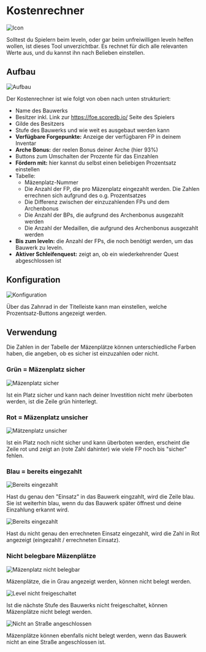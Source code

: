 # Kostenrechner

![Icon](./.images/icon01.png) 

Solltest du Spielern beim leveln, oder gar beim unfreiwilligen leveln helfen wollen, ist dieses Tool unverzichtbar. Es rechnet für dich alle relevanten Werte aus, und du kannst ihn nach Belieben einstellen.

## Aufbau

![Aufbau](./.images/screenshot01.png)

Der Kostenrechner ist wie folgt von oben nach unten strukturiert:

* Name des Bauwerks
* Besitzer inkl. Link zur https://foe.scoredb.io/ Seite des Spielers
* Gilde des Besitzers
* Stufe des Bauwerks und wie weit es ausgebaut werden kann
* **Verfügbare Forgepunkte:** Anzeige der verfügbaren FP in deinem Inventar
* **Arche Bonus:** der reelen Bonus deiner Arche (hier 93%)
* Buttons zum Umschalten der Prozente für das Einzahlen
* **Fördern mit:** hier kannst du selbst einen beliebigen Prozentsatz einstellen
* Tabelle:
  * Mäzenplatz-Nummer
  * Die Anzahl der FP, die pro Mäzenplatz eingezahlt werden.  Die Zahlen errechnen sich aufgrund des o.g. Prozentsatzes
  * Die Differenz zwischen der einzuzahlenden FPs und dem Archenbonus
  * Die Anzahl der BPs, die aufgrund des Archenbonus ausgezahlt werden
  * Die Anzahl der Medaillen, die aufgrund des Archenbonus ausgezahlt werden
* **Bis zum leveln:** die Anzahl der FPs, die noch benötigt werden, um das Bauwerk zu leveln.
* **Aktiver Schleifenquest:** zeigt an, ob ein wiederkehrender Quest abgeschlossen ist

## Konfiguration

![Konfiguration](./.images/screenshot02.png)

Über das Zahnrad in der Titelleiste kann man einstellen, welche Prozentsatz-Buttons angezeigt werden.

## Verwendung

Die Zahlen in der Tabelle der Mäzenplätze können unterschiedliche Farben haben, die angeben, ob es sicher ist einzuzahlen oder nicht.

### Grün = Mäzenplatz sicher

![Mäzenplatz sicher](./.images/screenshot01.png)

Ist ein Platz sicher und kann nach deiner Investition nicht mehr überboten werden, ist die Zeile grün hinterlegt.

### Rot = Mäzenplatz unsicher

![Mätzenplatz unsicher](./.images/screenshot05.png)

Ist ein Platz noch nicht sicher und kann überboten werden, erscheint die Zeile rot und zeigt an (rote Zahl dahinter) wie viele FP noch bis "sicher" fehlen.

### Blau = bereits eingezahlt

![Bereits eingezahlt](./.images/screenshot04.png)

Hast du genau den "Einsatz" in das Bauwerk eingzahlt, wird die Zeile blau. Sie ist weiterhin blau, wenn du das Bauwerk später öffnest und deine Einzahlung erkannt wird.

![Bereits eingezahlt](./.images/screenshot03.png)

Hast du nicht genau den errechneten Einsatz eingezahlt, wird die Zahl in Rot angezeigt (eingezahlt / errechneten Einsatz).

### Nicht belegbare Mäzenplätze

![Mäzenplatz nicht belegbar](./.images/screenshot08.png)

Mäzenplätze, die in Grau angezeigt werden, können nicht belegt werden.

![Level nicht freigeschaltet](./.images/screenshot07.png)

Ist die nächste Stufe des Bauwerks nicht freigeschaltet, können Mäzenplätze nicht belegt werden.

![Nicht an Straße angeschlossen](./.images/screenshot06.png)

Mäzenplätze können ebenfalls nicht belegt werden, wenn das Bauwerk nicht an eine Straße angeschlossen ist.

